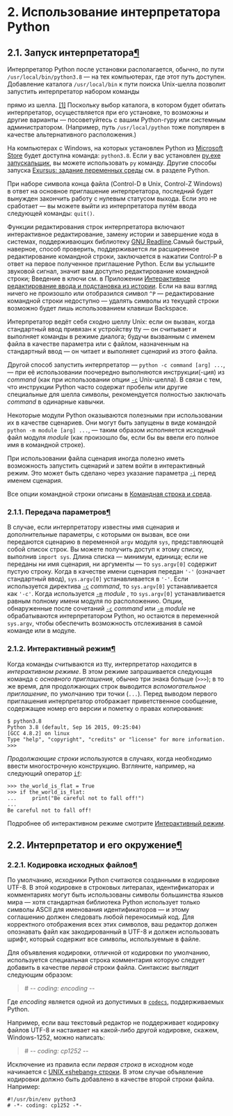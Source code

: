 # 2. Использование интерпретатора Python

## 2.1. Запуск интерпретатора[¶](./)

Интерпретатор Python после установки располагается, обычно, по пути `/usr/local/bin/python3.8` — на тех компьютерах, где этот путь доступен. Добавление каталога `/usr/local/bin` к пути поиска Unix-шелла позволит запустить интерпретатор набором команды

прямо из шелла. [\[1\]](./) Поскольку выбор каталога, в котором будет обитать интерпретатор, осуществляется при его установке, то возможны и другие варианты — посоветуйтесь с вашим Python-гуру или системным администратором. \(Например, путь `/usr/local/python` тоже популярен в качестве альтернативного расположения.\)

На компьютерах с Windows, на которых установлен Python из [Microsoft Store](https://digitology.tech/docs/python_3/using/windows.html#windows-store) будет доступна команда: `python3.8`. Если у вас установлен [py.exe запускальщик](https://digitology.tech/docs/python_3/using/windows.html#launcher), вы можете использовать `py` команду. Другие способы запуска [Exursus: задание переменных среды](https://digitology.tech/docs/python_3/using/windows.html#setting-envvars) см. в разделе Python.

При наборе символа конца файла \(Control-D в Unix, Control-Z Windows\) в ответ на основное приглашение интерпретатора, последний будет вынужден закончить работу с нулевым статусом выхода. Если это не сработает — вы можете выйти из интерпретатора путём ввода следующей команды: `quit()`.

Функции редактирования строк интерпретатора включают интерактивное редактирование, замену истории и завершение кода в системах, поддерживающих библиотеку [GNU Readline](https://tiswww.case.edu/php/chet/readline/rltop.html).Самый быстрый, наверное, способ проверить, поддерживается ли расширенное редактирование командной строки, заключается в нажатии Control-P в ответ на первое полученное приглашение Python. Если вы услышите звуковой сигнал, значит вам доступно редактирование командной строки; Введение в ключи см. в Приложении [Интерактивное редактирование ввода и подстановка из истории](https://digitology.tech/docs/python_3/tutorial/interactive.html#tut-interacting). Если на ваш взгляд ничего не произошло или отобразился символ `^P` — редактирование командной строки недоступно — удалять символы из текущей строки возможно будет лишь использованием клавиши Backspace.

Интерпретатор ведёт себя сходно шеллу Unix: если он вызван, когда стандартный ввод привязан к устройству tty — он считывает и выполняет команды в режиме диалога; будучи вызванным с именем файла в качестве параметра или с файлом, назначенным на стандартный ввод — он читает и выполняет _сценарий_ из этого файла.

Другой способ запустить интерпретатор — `python -c command [arg] ...`, — при её использовании поочередно выполняются инструкции\(-ция\) из _command_ \(как при использовании опции [`-c`](https://digitology.tech/docs/python_3/using/cmdline.html#cmdoption-c) Unix-шелла\). В связи с тем, что инструкции Python часто содержат пробелы или другие специальные для шелла символы, рекомендуется полностью заключать _command_ в одинарные кавычки.

Некоторые модули Python оказываются полезными при использовании их в качестве сценариев. Они могут быть запущены в виде командой `python -m module [arg] ...`, — таким образом исполняется исходный файл модуля _module_ \(как произошло бы, если бы вы ввели его полное имя в командной строке\).

При использовании файла сценария иногда полезно иметь возможность запустить сценарий и затем войти в интерактивный режим. Это может быть сделано через указание параметра [`-i`](https://digitology.tech/docs/python_3/using/cmdline.html#cmdoption-i) перед именем сценария.

Все опции командной строки описаны в [Командная строка и среда](https://digitology.tech/docs/python_3/using/cmdline.html#using-on-general).

### 2.1.1. Передача параметров[¶](./)

В случае, если интерпретатору известны имя сценария и дополнительные параметры, с которыми он вызван, все они передаются сценарию в переменной `argv` модуля `sys`, представляющей собой список строк. Вы можете получить доступ к этому списку, выполнив `import sys`. Длина списка — минимум, единица; если не переданы ни имя сценария, ни аргументы — то `sys.argv[0]` содержит пустую строку. Когда в качестве имени сценария передан `'-'` \(означает стандартный ввод\), `sys.argv[0]` устанавливается в `'-'`. Если используется директива [`-c`](https://digitology.tech/docs/python_3/using/cmdline.html#cmdoption-c) _command_, то `sys.argv[0]` устанавливается как `'-c'`. Когда используется [`-m`](https://digitology.tech/docs/python_3/using/cmdline.html#cmdoption-m) _module_ , то `sys.argv[0]` устанавливается равным полному имени модуля по расположению. Опции, обнаруженные после сочетаний [`-c`](https://digitology.tech/docs/python_3/using/cmdline.html#cmdoption-c) _command_ или [`-m`](https://digitology.tech/docs/python_3/using/cmdline.html#cmdoption-m) _module_ не обрабатываются интерпретатором Python, но остаются в переменной `sys.argv`, чтобы обеспечить возможность отслеживания в самой команде или в модуле.

### 2.1.2. Интерактивный режим[¶](./)

Когда команды считываются из tty, интерпретатор находится в _интерактивном режиме_. В этом режиме запрашивается следующая команда с _основного приглашения_, обычно три знака больше \(`>>>`\); в то же время, для продолжающих строк выводится _вспомогательное приглашение_, по умолчанию три точки \(`...`\). Перед выводом первого приглашения интерпретатор отображает приветственное сообщение, содержащее номер его версии и пометку о правах копирования:

```text
$ python3.8
Python 3.8 (default, Sep 16 2015, 09:25:04)
[GCC 4.8.2] on linux
Type "help", "copyright", "credits" or "license" for more information.
>>>
```

_Продолжающие строки_ используются в случаях, когда необходимо ввести многострочную конструкцию. Взгляните, например, на следующий оператор [`if`](https://digitology.tech/docs/python_3/reference/compound_stmts.html#if):

```text
>>> the_world_is_flat = True
>>> if the_world_is_flat:
...     print("Be careful not to fall off!")
...
Be careful not to fall off!
```

Подробнее об интерактивном режиме смотрите [Интерактивный режим](https://digitology.tech/docs/python_3/tutorial/appendix.html#tut-interac).

## 2.2. Интерпретатор и его окружение[¶](./)

### 2.2.1. Кодировка исходных файлов[¶](./)

По умолчанию, исходники Python считаются созданными в кодировке UTF-8. В этой кодировке в строковых литералах, идентификаторах и комментариях могут быть использованы символы большинства языков мира — хотя стандартная библиотека Python использует только символы ASCII для именования идентификаторов — и этому соглашению должен следовать любой переносимый код. Для корректного отображения всех этих символов, ваш редактор должен опознавать файл как закодированный в UTF-8 и должен использовать шрифт, который содержит все символы, используемые в файле.

Для объявления кодировки, отличной от кодировки по умолчанию, используется специальная строка комментария которую следует добавить в качестве _первой_ строки файла. Синтаксис выглядит следующим образом:

> \# -_- coding: encoding -_-

Где _encoding_ является одной из допустимых в [`codecs`](https://digitology.tech/docs/python_3/library/codecs.html#module-codecs), поддерживаемых Python.

Например, если ваш текстовый редактор не поддерживает кодировку файлов UTF-8 и настаивает на какой-либо другой кодировке, скажем, Windows-1252, можно написать:

> \# -_- coding: cp1252 -_-

Исключение из правила если _первая строка_ в исходном коде начинается с [UNIX «shebang» строки](https://digitology.tech/docs/python_3/tutorial/appendix.html#tut-scripts). В этом случае объявление кодировки должно быть добавлено в качестве второй строки файла. Например:

```text
#!/usr/bin/env python3
# -*- coding: cp1252 -*-
```

